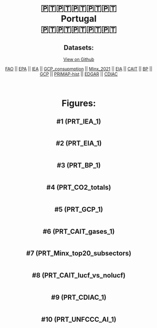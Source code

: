 
<center>
<h1 align="center">
🇵🇹🇵🇹🇵🇹🇵🇹🇵🇹
<br>
Portugal
<br>
🇵🇹🇵🇹🇵🇹🇵🇹🇵🇹
</h1>
<h2>Datasets:</h2>
<p><a href="https://github.com/dquintani/GreenhouseData/tree/master/country_data/PRT_Portugal/data">View on Github</a>
<br></p><p><a href="data/PRT_FAO.csv">FAO</a> || <a href="data/PRT_EPA.csv">EPA</a> || <a href="data/PRT_IEA.csv">IEA</a> || <a href="data/PRT_GCP_consupmption.csv">GCP_consupmption</a> || <a href="data/PRT_Minx_2021.csv">Minx_2021</a> || <a href="data/PRT_EIA.csv">EIA</a> || <a href="data/PRT_CAIT.csv">CAIT</a> || <a href="data/PRT_BP.csv">BP</a> || <a href="data/PRT_GCP.csv">GCP</a> || <a href="data/PRT_PRIMAP-hist.csv">PRIMAP-hist</a> || <a href="data/PRT_EDGAR.csv">EDGAR</a> || <a href="data/PRT_CDIAC.csv">CDIAC</a></p><p><br></p>
<h1>Figures:</h1><h2>#1 (PRT_IEA_1)</h2>
<p><img alt="" src="figures/PRT_IEA_1.png" /></p><h2>#2 (PRT_EIA_1)</h2>
<p><img alt="" src="figures/PRT_EIA_1.png" /></p><h2>#3 (PRT_BP_1)</h2>
<p><img alt="" src="figures/PRT_BP_1.png" /></p><h2>#4 (PRT_CO2_totals)</h2>
<p><img alt="" src="figures/PRT_CO2_totals.png" /></p><h2>#5 (PRT_GCP_1)</h2>
<p><img alt="" src="figures/PRT_GCP_1.png" /></p><h2>#6 (PRT_CAIT_gases_1)</h2>
<p><img alt="" src="figures/PRT_CAIT_gases_1.png" /></p><h2>#7 (PRT_Minx_top20_subsectors)</h2>
<p><img alt="" src="figures/PRT_Minx_top20_subsectors.png" /></p><h2>#8 (PRT_CAIT_lucf_vs_nolucf)</h2>
<p><img alt="" src="figures/PRT_CAIT_lucf_vs_nolucf.png" /></p><h2>#9 (PRT_CDIAC_1)</h2>
<p><img alt="" src="figures/PRT_CDIAC_1.png" /></p><h2>#10 (PRT_UNFCCC_AI_1)</h2>
<p><img alt="" src="figures/PRT_UNFCCC_AI_1.png" /></p>